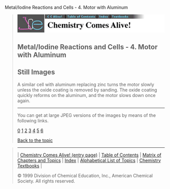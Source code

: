 





 Metal/Iodine Reactions and Cells - 4. Motor with Aluminum
 



> ![Chemistry Comes Alive!](ccahead.gif)
> 
> 
> 
> 
> 
> 
> 
> 
> 
> ## Metal/Iodine Reactions and Cells - 4. Motor with Aluminum
> 
> 
> 
> 
> ## Still Images
> 
> 
> 
> 
> 
> 
> 
> 
> 
>  A similar cell with aluminum replacing zinc turns the motor slowly unless 
the oxide coating is removed by sanding. The oxide coating quickly reforms on 
the aluminum, and the motor slows down once again.
>  
> 
> 
> 
> 
> 
> 
> ---
> 
> 
>  You can get at large JPEG versions of the images by means of the following links.
>    
> 
> 
> [0](../../STILLS/METALI2/METI2AIC/64JPG48/0.JPG) 
> [1](../../STILLS/METALI2/METI2AIC/64JPG48/1.JPG) 
> [2](../../STILLS/METALI2/METI2AIC/64JPG48/2.JPG) 
> [3](../../STILLS/METALI2/METI2AIC/64JPG48/3.JPG) 
> [4](../../STILLS/METALI2/METI2AIC/64JPG48/4.JPG) 
> [5](../../STILLS/METALI2/METI2AIC/64JPG48/5.JPG) 
> [6](../../STILLS/METALI2/METI2AIC/64JPG48/6.JPG) 
> 
> 
> 
> 
> [Back to the topic](../../MAIN/METALI2/PAGE1.HTM)



> ---
> 
> 
>  |
>  [Chemistry Comes Alive! (entry page)](../../INDEX.HTM) 
>  |
>  [Table of Contents](../../CONTENTS.HTM) 
>  |
>  [Matrix of Chapters and Topics](../../MATRIX.HTM) 
>  |
>  [Index](../../WORDS.HTM) 
>  |
>  [Alphabetical List of Topics](../../ALPHATOP.HTM) 
>  |
>  [Chemistry Textbooks](../../BOOKS.HTM) 
>  |
>  
>  © 1999 Division of Chemical Education, Inc.,
American Chemical Society. All rights reserved.





